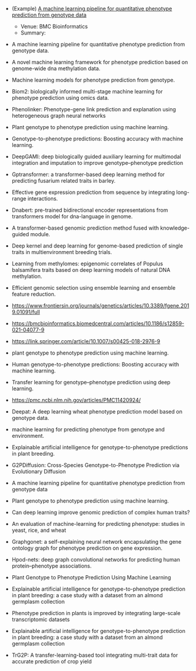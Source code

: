 
- (Example) [A machine learning pipeline for quantitative phenotype prediction from genotype data](https://bmcbioinformatics.biomedcentral.com/articles/10.1186/1471-2105-11-S8-S3)
  * Venue: BMC Bioinformatics
  * Summary: 

- A machine learning pipeline for quantitative phenotype prediction from genotype data.
- A novel machine learning framework for phenotype prediction based on genome-wide dna methylation data.
- Machine learning models for phenotype prediction from genotype.
- Biom2: biologically informed multi-stage machine learning for phenotype prediction using omics data.
- Phenolinker: Phenotype-gene link prediction and explanation using heterogeneous graph neural networks
- Plant genotype to phenotype prediction using machine learning.
- Genotype-to-phenotype predictions: Boosting accuracy with machine learning.
- DeepGAMI: deep biologically guided auxiliary learning for multimodal integration and imputation to improve genotype–phenotype prediction
- Gptransformer: a transformer-based deep learning method for predicting fusarium related traits in barley.
- Effective gene expression prediction from sequence by integrating long-range interactions.
- Dnabert: pre-trained bidirectional encoder representations from transformers model for dna-language in genome.
- A transformer-based genomic prediction method fused with knowledge-guided module.
- Deep kernel and deep learning for genome-based prediction of single traits in multienvironment breeding trials.
- Learning from methylomes: epigenomic correlates of Populus balsamifera traits based on deep learning models of natural DNA methylation.
- Efficient genomic selection using ensemble learning and ensemble feature reduction.
- https://www.frontiersin.org/journals/genetics/articles/10.3389/fgene.2019.01091/full
- https://bmcbioinformatics.biomedcentral.com/articles/10.1186/s12859-021-04077-9
- https://link.springer.com/article/10.1007/s00425-018-2976-9
- plant genotype to phenotype prediction using machine learning.
- Human genotype-to-phenotype predictions: Boosting accuracy with machine learning.
- Transfer learning for genotype–phenotype prediction using deep learning.
- https://pmc.ncbi.nlm.nih.gov/articles/PMC11420924/
- Deepat: A deep learning wheat phenotype prediction model based on genotype data.
- machine learning for predicting phenotype from genotype and environment.
- Explainable artificial intelligence for genotype-to-phenotype predictions in plant breeding.
- G2PDiffusion: Cross-Species Genotype-to-Phenotype Prediction via Evolutionary Diffusion
- A machine learning pipeline for quantitative phenotype prediction from genotype data
- Plant genotype to phenotype prediction using machine learning.
- Can deep learning improve genomic prediction of complex human traits?
- An evaluation of machine-learning for predicting phenotype: studies in yeast, rice, and wheat
- Graphgonet: a self-explaining neural network encapsulating the gene ontology graph for phenotype prediction on gene expression.
- Hpod-nets: deep graph convolutional networks for predicting human protein–phenotype associations.
- Plant Genotype to Phenotype Prediction Using Machine Learning
- Explainable artificial intelligence for genotype-to-phenotype prediction in plant breeding: a case study with a dataset from an almond germplasm collection
- Phenotype prediction in plants is improved by integrating large-scale transcriptomic datasets
- Explainable artificial intelligence for genotype-to-phenotype prediction in plant breeding: a case study with a dataset from an almond germplasm collection
- TrG2P: A transfer-learning-based tool integrating multi-trait data for accurate prediction of crop yield




